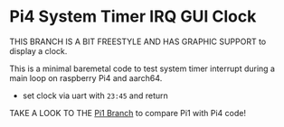 # Pi4 System Timer IRQ GUI Clock

THIS BRANCH IS A BIT FREESTYLE AND HAS GRAPHIC SUPPORT to display a clock.

This is a minimal baremetal code to test system timer interrupt during
a main loop on raspberry Pi4 and aarch64.

- set clock via uart with `23:45` and return

TAKE A LOOK TO THE [Pi1 Branch](https://github.com/no-go/pi4-irq-SystemTimer/tree/someGraphics_pi1)
to compare Pi1 with Pi4 code!